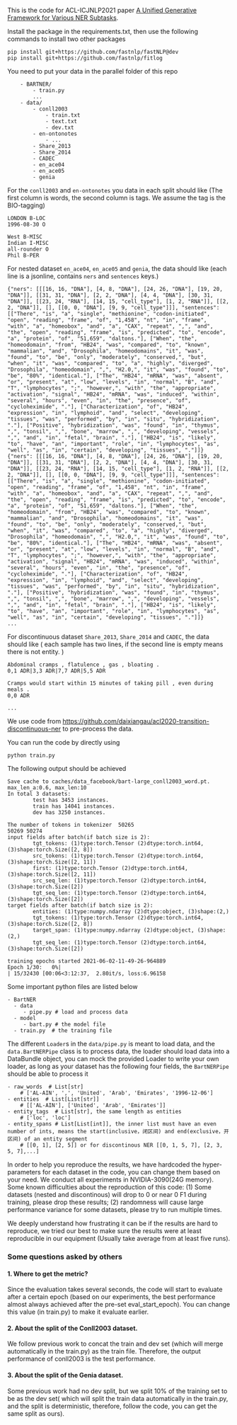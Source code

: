 This is the code for ACL-ICJNLP2021 paper [A Unified Generative Framework for Various NER Subtasks](https://arxiv.org/abs/2106.01223).

Install the package in the requirements.txt, then use the following
commands to install two other packages
```text
pip install git+https://github.com/fastnlp/fastNLP@dev
pip install git+https://github.com/fastnlp/fitlog
```

You need to put your data in the parallel folder of this repo
```text
    - BARTNER/
        - train.py
        ...
    - data/
        - conll2003
            - train.txt
            - text.txt
            - dev.txt
        - en-ontonotes
            - ...
        - Share_2013
        - Share_2014
        - CADEC
        - en_ace04
        - en_ace05
        - genia

```
For the `conll2003` and `en-ontonotes` you data in each split should like (The first column is words, the second column is tags. We assume the tag is the BIO-tagging)
```text
LONDON B-LOC
1996-08-30 O

West B-MISC
Indian I-MISC
all-rounder O
Phil B-PER
```

For nested dataset `en_ace04`, `en_ace05` and `genia`, the data should like 
(each line is a jsonline, contains ``ners`` and ``sentences`` keys.)
```text
{"ners": [[[16, 16, "DNA"], [4, 8, "DNA"], [24, 26, "DNA"], [19, 20, "DNA"]], [[31, 31, "DNA"], [2, 2, "DNA"], [4, 4, "DNA"], [30, 31, "DNA"]], [[23, 24, "RNA"], [14, 15, "cell_type"], [1, 2, "RNA"]], [[2, 2, "DNA"]], [], [[0, 0, "DNA"], [9, 9, "cell_type"]]], "sentences": [["There", "is", "a", "single", "methionine", "codon-initiated", "open", "reading", "frame", "of", "1,458", "nt", "in", "frame", "with", "a", "homeobox", "and", "a", "CAX", "repeat", ",", "and", "the", "open", "reading", "frame", "is", "predicted", "to", "encode", "a", "protein", "of", "51,659", "daltons."], ["When", "the", "homeodomain", "from", "HB24", "was", "compared", "to", "known", "mammalian", "and", "Drosophila", "homeodomains", "it", "was", "found", "to", "be", "only", "moderately", "conserved,", "but", "when", "it", "was", "compared", "to", "a", "highly", "diverged", "Drosophila", "homeodomain", ",", "H2.0,", "it", "was", "found", "to", "be", "80%", "identical."], ["The", "HB24", "mRNA", "was", "absent", "or", "present", "at", "low", "levels", "in", "normal", "B", "and", "T", "lymphocytes", ";", "however,", "with", "the", "appropriate", "activation", "signal", "HB24", "mRNA", "was", "induced", "within", "several", "hours", "even", "in", "the", "presence", "of", "cycloheximide", "."], ["Characterization", "of", "HB24", "expression", "in", "lymphoid", "and", "select", "developing", "tissues", "was", "performed", "by", "in", "situ", "hybridization", "."], ["Positive", "hybridization", "was", "found", "in", "thymus", ",", "tonsil", ",", "bone", "marrow", ",", "developing", "vessels", ",", "and", "in", "fetal", "brain", "."], ["HB24", "is", "likely", "to", "have", "an", "important", "role", "in", "lymphocytes", "as", "well", "as", "in", "certain", "developing", "tissues", "."]]}
{"ners": [[[16, 16, "DNA"], [4, 8, "DNA"], [24, 26, "DNA"], [19, 20, "DNA"]], [[31, 31, "DNA"], [2, 2, "DNA"], [4, 4, "DNA"], [30, 31, "DNA"]], [[23, 24, "RNA"], [14, 15, "cell_type"], [1, 2, "RNA"]], [[2, 2, "DNA"]], [], [[0, 0, "DNA"], [9, 9, "cell_type"]]], "sentences": [["There", "is", "a", "single", "methionine", "codon-initiated", "open", "reading", "frame", "of", "1,458", "nt", "in", "frame", "with", "a", "homeobox", "and", "a", "CAX", "repeat", ",", "and", "the", "open", "reading", "frame", "is", "predicted", "to", "encode", "a", "protein", "of", "51,659", "daltons."], ["When", "the", "homeodomain", "from", "HB24", "was", "compared", "to", "known", "mammalian", "and", "Drosophila", "homeodomains", "it", "was", "found", "to", "be", "only", "moderately", "conserved,", "but", "when", "it", "was", "compared", "to", "a", "highly", "diverged", "Drosophila", "homeodomain", ",", "H2.0,", "it", "was", "found", "to", "be", "80%", "identical."], ["The", "HB24", "mRNA", "was", "absent", "or", "present", "at", "low", "levels", "in", "normal", "B", "and", "T", "lymphocytes", ";", "however,", "with", "the", "appropriate", "activation", "signal", "HB24", "mRNA", "was", "induced", "within", "several", "hours", "even", "in", "the", "presence", "of", "cycloheximide", "."], ["Characterization", "of", "HB24", "expression", "in", "lymphoid", "and", "select", "developing", "tissues", "was", "performed", "by", "in", "situ", "hybridization", "."], ["Positive", "hybridization", "was", "found", "in", "thymus", ",", "tonsil", ",", "bone", "marrow", ",", "developing", "vessels", ",", "and", "in", "fetal", "brain", "."], ["HB24", "is", "likely", "to", "have", "an", "important", "role", "in", "lymphocytes", "as", "well", "as", "in", "certain", "developing", "tissues", "."]]}
...
```

For discontinuous dataset `Share_2013`, `Share_2014` and `CADEC`, the data should like (
each sample has two lines, if the second line is empty means there is not entity.
)
```text
Abdominal cramps , flatulence , gas , bloating .
0,1 ADR|3,3 ADR|7,7 ADR|5,5 ADR

Cramps would start within 15 minutes of taking pill , even during meals .
0,0 ADR

...
```
We use code from https://github.com/daixiangau/acl2020-transition-discontinuous-ner to pre-process
 the data.

You can run the code by directly using
```shell
python train.py
```

The following output should be achieved
```text
Save cache to caches/data_facebook/bart-large_conll2003_word.pt.                                                                                                        
max_len_a:0.6, max_len:10
In total 3 datasets:
        test has 3453 instances.
        train has 14041 instances.
        dev has 3250 instances.

The number of tokens in tokenizer  50265
50269 50274
input fields after batch(if batch size is 2):
        tgt_tokens: (1)type:torch.Tensor (2)dtype:torch.int64, (3)shape:torch.Size([2, 8]) 
        src_tokens: (1)type:torch.Tensor (2)dtype:torch.int64, (3)shape:torch.Size([2, 11]) 
        first: (1)type:torch.Tensor (2)dtype:torch.int64, (3)shape:torch.Size([2, 11]) 
        src_seq_len: (1)type:torch.Tensor (2)dtype:torch.int64, (3)shape:torch.Size([2]) 
        tgt_seq_len: (1)type:torch.Tensor (2)dtype:torch.int64, (3)shape:torch.Size([2]) 
target fields after batch(if batch size is 2):
        entities: (1)type:numpy.ndarray (2)dtype:object, (3)shape:(2,) 
        tgt_tokens: (1)type:torch.Tensor (2)dtype:torch.int64, (3)shape:torch.Size([2, 8]) 
        target_span: (1)type:numpy.ndarray (2)dtype:object, (3)shape:(2,) 
        tgt_seq_len: (1)type:torch.Tensor (2)dtype:torch.int64, (3)shape:torch.Size([2]) 

training epochs started 2021-06-02-11-49-26-964889
Epoch 1/30:   0%|                                                         | 15/32430 [00:06<3:12:37,  2.80it/s, loss:6.96158
```

Some important python files are listed below
```text
- BartNER
  - data
     - pipe.py # load and process data
  - model
     - bart.py # the model file
  - train.py  # the training file
```

The different ``Loader``s  in the `data/pipe.py` is meant to load data, and the ``data.BartNERPipe`` class 
is to process data, the loader should load data into a DataBundle object,
you can mock the provided Loader to write your own loader, as long as your
dataset has the following four fields, the ``BartNERPipe`` should be able to 
process it
```text
- raw_words  # List[str]
    # ['AL-AIN', ',', 'United', 'Arab', 'Emirates', '1996-12-06']
- entities  # List[List[str]]
    # [['AL-AIN'], ['United', 'Arab', 'Emirates']]
- entity_tags  # List[str], the same length as entities
    # ['loc', 'loc']
- entity_spans # List[List[int]], the inner list must have an even number of ints, means the start(inclusive，闭区间) and end(exclusive，开区间) of an entity segment
    # [[0, 1], [2, 5]] or for discontinous NER [[0, 1, 5, 7], [2, 3, 5, 7],...]
```

In order to help you reproduce the results, we have hardcoded the hyper-parameters
 for each dataset in the code, you can change them based on your need. 
We conduct all experiments in NVIDIA-3090(24G memory). Some known
 difficulties about the reproduction of this code: (1) Some datasets
(nested and discontinous) will drop to 0 or near 0 F1 during training, please drop these
 results; (2) randomness will cause large performance variance for some datasets, please try to 
run multiple times. 

We deeply understand how frustrating it can be 
if the results are hard to reproduce, we tried our best to make sure 
the results were at least reproducible in our equipment (Usually take 
average from at least  five runs).


### Some questions asked by others
#### 1. Where to get the metric?  
Since the evaluation takes several seconds, the code will start 
   to evaluate after a certain epoch (based on our experiments, 
   the best performance almost always achieved after the pre-set
   eval_start_epoch). You can change this value (in train.py) to make it evaluate
   earlier. 

#### 2. About the split of the Conll2003 dataset.
We follow previous work to concat the train and dev set (which will merge automatically in the train.py) as the 
   train file. Therefore, the output performance of conll2003 is the test performance.

#### 3. About the split of the Genia dataset.
Some previous work had no dev split, but we split 10% of the training set to be as the dev set(
   which will split the train data automatically in the train.py, and the split is deterministic, therefore, follow 
   the code, you can get the same split as ours). 



